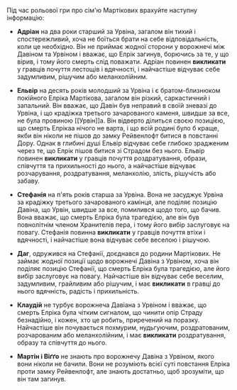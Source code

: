 Під час рольової гри про сім'ю Мартікових врахуйте наступну інформацію:

- **Адріан** на два роки старший за Урвіна, загалом він тихий і спостережливий, хоча не боїться брати на себе відповідальність, коли це необхідно. 
	Він не приймає жодної сторони у ворожнечі між Давіном та Урвіном і вважає, що Елрік загинув, борючись за те, у що вірив, і тому його смерть слід поважати. 
	Адріан повинен **викликати** у гравців почуття лестощів і вдячності, і найчастіше відчуває себе задумливим, рішучим або меланхолійним.

- **Ельвір** на десять років молодший за Урвіна і є братом-близнюком покійного Елріка Мартікова, загалом він різкий, саркастичний і запальний. 
	Він вважає, що Давін був неправий в своїй зневазі до Урвіна, і що крадіжка третього зачарованого каменя, швидше за все, не була провиною [[Урвін]]а. Він відверто ділиться своєю позицією, що смерть Елрікаа нічого не варта, і що всій родині було б краще, якби він ніколи не пішов до замку Рейвенлофт битися в повстанні Дору. Однак в глибині душі Ельвір відчуває себе глибоко зрадженим через те, що Елрік пішов битися зі Страдом без нього. 
	Ельвір повинен **викликати** у гравців почуття роздратування, образи, співчуття та прихильності до нього, а найчастіше відчуває розчарування, роздратування, меланхолію, злість, рішучість або забаву.

- **Стефанія** на п'ять років старша за Урвіна. 
	Вона не засуджує Урвіна за крадіжку третього зачарованого камінця, але поділяє позицію Давіна, що Урвін, швидше за все, помилився щодо того, що бачив. Вона вважає, що смерть Елріка була трагедією, але він був повнолітнім членом Хранителів пера, і тому його вибір заслуговує на повагу. 
	Стефанія повинна **викликати** у гравців почуття втіхи і вдячності, і найчастіше вона відчуває себе веселою і рішучою.

- **Даг**, одружився на Стефанії, доєднався до родини Мартікових.
	Не займає жодної позиції щодо ворожнечі Давіна з Урвіном, хоча він поділяє позицію Стефанії, що смерть Елріка була трагедією, але його вибір заслуговує на повагу. Найчастіше він відчуває себе веселим, задумливим, грайливим або рішучим, і має **викликати** в гравці  до нього вдячність, радість і прихильність.

- **Клаудій** не турбує ворожнеча Давіана з Урвіном і вважає, що смерть Елріка була чітким сигналом, що чинити опір Страду безнадійно, і кожен, хто це робить, приречений на поразку. Найчастіше він почувається похмурим, нудьгуючим, роздратованим, розчарованим або меланхолійним, і має **викликати** роздратування, образу та співчуття до нього.
- **Мартін і Віґґо** не знають про ворожнечу Давіна з Урвіном, якого вони ніколи не бачили. Вони не розуміють всієї суті повстання Елріка проти замку Рейвенлофт, але знають достатньо, щоб зрозуміти, що він там загинув.